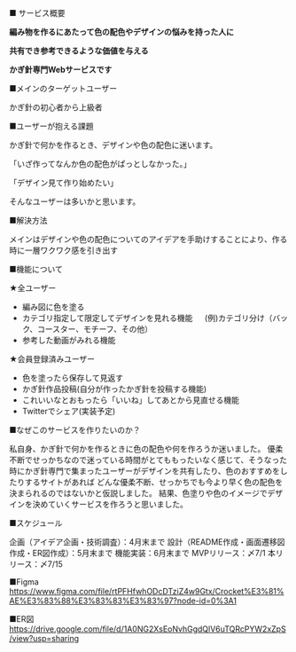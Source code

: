■ サービス概要

**編み物を作るにあたって色の配色やデザインの悩みを持った人に**

**共有でき参考できるような価値を与える**

**かぎ針専門Webサービスです**

■メインのターゲットユーザー

 かぎ針の初心者から上級者

■ユーザーが抱える課題

 かぎ針で何かを作るとき、デザインや色の配色に迷います。

「いざ作ってなんか色の配色がぱっとしなかった。」

「デザイン見て作り始めたい」

そんなユーザーは多いかと思います。

■解決方法

 メインはデザインや色の配色についてのアイデアを手助けすることにより、作る時に一層ワクワク感を引き出す

■機能について

★全ユーザー
- 編み図に色を塗る
- カテゴリ指定して限定してデザインを見れる機能
　 (例)カテゴリ分け（バック、コースター、モチーフ、その他）
- 参考した動画がみれる機能

★会員登録済みユーザー
- 色を塗ったら保存して見返す
- かぎ針作品投稿(自分が作ったかぎ針を投稿する機能)
- これいいなとおもったら「いいね」してあとから見直せる機能
- Twitterでシェア(実装予定)

■なぜこのサービスを作りたいのか？

 私自身、かぎ針で何かを作るときに色の配色や何を作ろうか迷いました。
優柔不断でせっかちなので迷っている時間がとてももったいなく感じて、そうなった時にかぎ針専門で集まったユーザーがデザインを共有したり、色のおすすめをしたりするサイトがあれば
どんな優柔不断、せっかちでも今より早く色の配色を決まられるのではないかと仮説しました。
結果、色塗りや色のイメージでデザインを決めていくサービスを作ろうと思いました。

■スケジュール

企画（アイデア企画・技術調査）：4月末まで
設計（README作成・画面遷移図作成・ER図作成）：5月末まで
機能実装：6月末まで
MVPリリース：〆7/1
本リリース：〆7/15

■Figma
https://www.figma.com/file/rtPFHfwhODcDTziZ4w9Gtx/Crocket%E3%81%AE%E3%83%88%E3%83%83%E3%83%97?node-id=0%3A1

■ER図
https://drive.google.com/file/d/1A0NG2XsEoNvhGgdQlV6uTQRcPYW2xZpS/view?usp=sharing
